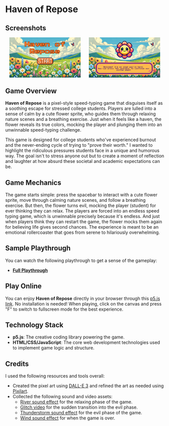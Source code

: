 # Haven of Repose

## Screenshots
<div style="display: flex; justify-content: space-around;">
  <img src="assets/screenshot1.png" alt="Game Screenshot1" style="width: 45%;"/>
  <img src="assets/screenshot2.png" alt="Game Screenshot2" style="width: 45%;"/>
</div>

## Game Overview
**Haven of Repose** is a pixel-style speed-typing game that disguises itself as a soothing escape for stressed college students. Players are lulled into a sense of calm by a cute flower sprite, who guides them through relaxing nature scenes and a breathing exercise. Just when it feels like a haven, the flower reveals its true colors, mocking the player and plunging them into an unwinnable speed-typing challenge.

This game is designed for college students who've experienced burnout and the never-ending cycle of trying to "prove their worth." I wanted to highlight the ridiculous pressures students face in a unique and humorous way. The goal isn't to stress anyone out but to create a moment of reflection and laughter at how absurd these societal and academic expectations can be.

## Game Mechanics
The game starts simple: press the spacebar to interact with a cute flower sprite, move through calming nature scenes, and follow a breathing exercise. But then, the flower turns evil, mocking the player (student) for ever thinking they can relax. The players are forced into an endless speed typing game, which is unwinnable precisely because it's endless. And just when players think they can restart the game, the flower mocks them again for believing life gives second chances. The experience is meant to be an emotional rollercoaster that goes from serene to hilariously overwhelming.

## Sample Playthrough
You can watch the following playthrough to get a sense of the gameplay:

- **[Full Playthrough](https://drive.google.com/file/d/1xe6OYSNfEaUwYPLK0-fWL8WH2RctseLV/view?usp=sharing)**

## Play Online

You can enjoy **Haven of Repose** directly in your browser through this [p5.js link](https://editor.p5js.org/sm10688/sketches/bYDK5KyE0). No installation is needed! When playing, click on the canvas and press "F" to switch to fullscreen mode for the best experience.

## Technology Stack

- **p5.js**: The creative coding library powering the game.
- **HTML/CSS/JavaScript**: The core web development technologies used to implement game logic and structure.

## Credits
I used the following resources and tools overall:
- Created the pixel art using [DALL-E 3](https://openai.com/index/dall-e-3/) and refined the art as needed using [Pixilart](https://www.pixilart.com/).
- Collected the following sound and video assets:
  - [River sound effect](https://youtu.be/NSMqGOXulXw?si=HSlHrbYGB-q0NBBN) for the relaxing phase of the game.
  - [Glitch video](https://youtu.be/CYcbnFL2HS4?si=Zc5QZ3MQzxZoBwla) for the sudden transition into the evil phase.
  - [Thunderstorm sound effect](https://www.youtube.com/watch?v=_xsa__9uQvk&t=8s) for the evil phase of the game.
  - [Wind sound effect](https://youtu.be/-bYltbDJDVQ?si=h6TTm2LcboW7Hmav) for when the game is over.
